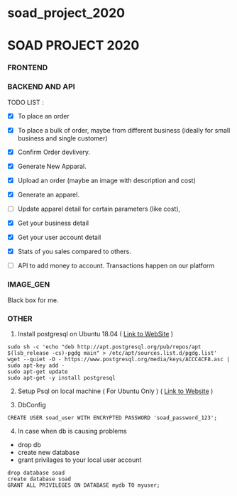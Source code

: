 # soad_project_2020
# SOAD PROJECT 2020


### FRONTEND


### BACKEND AND API

TODO LIST : 
- [x] To place an order
- [x] To place a bulk of order, maybe from different business (ideally for small business and single customer)
- [x] Confirm Order devlivery.
- [x] Generate New Apparal.
- [x] Upload an order (maybe an image with description and cost)
- [x] Generate an apparel.
- [ ] Update apparel detail for certain parameters (like cost),
- [x] Get your business detail
- [x] Get your user account detail
- [x] Stats of you sales compared to others.
- [ ] API to add money to account. Transactions happen on our platform



### IMAGE_GEN
Black box for me.

### OTHER

1. Install postgresql on Ubuntu 18.04 ( 
[Link to WebSite](https://www.postgresql.org/download/linux/ubuntu/) )

```
sudo sh -c 'echo "deb http://apt.postgresql.org/pub/repos/apt $(lsb_release -cs)-pgdg main" > /etc/apt/sources.list.d/pgdg.list'
wget --quiet -O - https://www.postgresql.org/media/keys/ACCC4CF8.asc | sudo apt-key add -
sudo apt-get update
sudo apt-get -y install postgresql
```

2. Setup Psql on local machine ( For Ubuntu Only ) (
[Link to Website](https://djangocentral.com/using-postgresql-with-django/) )

3. DbConfig

```
CREATE USER soad_user WITH ENCRYPTED PASSWORD 'soad_password_123';
```

4. In case when db is causing problems

- drop db 
- create new database 
- grant privilages to your local user account

```psql
drop database soad
create database soad
GRANT ALL PRIVILEGES ON DATABASE mydb TO myuser;
```
